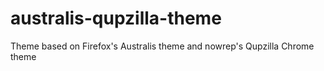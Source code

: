 australis-qupzilla-theme
========================

Theme based on Firefox's Australis theme and nowrep's Qupzilla Chrome theme
